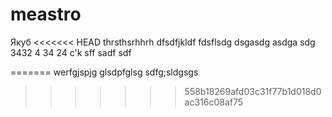 # meastro
Якуб
<<<<<<< HEAD
thrsthsrhhrh
dfsdfjkldf
fdsflsdg
dsgasdg
asdga
sdg
3432
4
34
24
c'k
sff
sadf
sdf



=======
werfgjspjg
glsdpfglsg
sdfg;sldgsgs
>>>>>>> 558b18269afd03c31f77b1d018d0ac316c08af75
